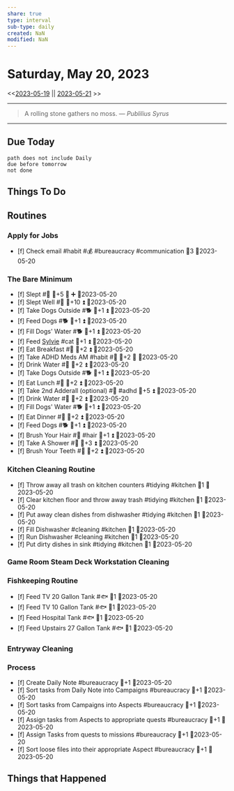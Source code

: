 ```yaml
---
share: true
type: interval
sub-type: daily
created: NaN 
modified: NaN
---
```

# Saturday, May 20, 2023
<<[2023-05-19](./2023-05-19.md) || [2023-05-21](./2023-05-21.md) >>

---

> A rolling stone gathers no moss.
> — <cite>Publilius Syrus</cite>

---
## Due Today
```tasks
path does not include Daily
due before tomorrow
not done
```

## Things To Do

























































## Routines
### Apply for Jobs
- [f] Check email #habit #💰 #bureaucracy #communication 🥄3 📆2023-05-20


### The Bare Minimum
- [f] Slept #🛌 🥄+5 🔺 ➕ 📆2023-05-20
- [f] Slept Well #🛌 🥄+10 ⏫ 📆2023-05-20
- [f] Take Dogs Outside #🐕 🥄+1 ⏫ 📆2023-05-20
- [f] Feed Dogs #🐕 🥄+1 ⏫ 📆2023-05-20
- [f] Fill Dogs' Water #🐕 🥄+1 ⏫ 📆2023-05-20
- [f] Feed [Sylvie](../../03%20-%20Belonging%20%F0%9F%91%AA/00%20-%20The%20Pack%20%F0%9F%90%95/Sylvie.md) #cat 🥄+1 ⏫ 📆2023-05-20
- [f] Eat Breakfast #🍎 🥄+2 ⏫ 📆2023-05-20
- [f] Take ADHD Meds AM #habit #💊 🥄+2 🔺 📆2023-05-20
- [f] Drink Water #🌊 🥄+2 ⏫ 📆2023-05-20
- [f] Take Dogs Outside #🐕 🥄+1 ⏫ 📆2023-05-20
- [f] Eat Lunch #🍎 🥄+2 ⏫ 📆2023-05-20
- [f] Take 2nd Adderall (optional) #💊 #adhd 🥄+5 ⏫ 📆2023-05-20
- [f] Drink Water #🌊  🥄+2 ⏫ 📆2023-05-20
- [f] Fill Dogs' Water #🐕 🥄+1 ⏫ 📆2023-05-20
- [f] Eat Dinner #🍎 🥄+2 ⏫ 📆2023-05-20
- [f] Feed Dogs #🐕 🥄+1 ⏫ 📆2023-05-20
- [f] Brush Your Hair #🚿 #hair 🥄+1 ⏫ 📆2023-05-20
- [f] Take A Shower #🚿 🥄+3 ⏫ 📆2023-05-20
- [f] Brush Your Teeth #🚿 🥄+2 ⏫ 📆2023-05-20


### Kitchen Cleaning Routine
- [f] Throw away all trash on kitchen counters #tidying #kitchen 🥄1 📆2023-05-20
- [f] Clear kitchen floor and throw away trash #tidying  #kitchen 🥄1 📆2023-05-20
- [f] Put away clean dishes from dishwasher #tidying #kitchen 🥄1 📆2023-05-20
- [f] Fill Dishwasher #cleaning #kitchen 🥄1 📆2023-05-20
- [f] Run Dishwasher #cleaning #kitchen 🥄1 📆2023-05-20
- [f] Put dirty dishes in sink #tidying #kitchen 🥄1 📆2023-05-20


### Game Room Steam Deck Workstation Cleaning


### Fishkeeping Routine
- [f] Feed TV 20 Gallon Tank #🐟 🥄1 📆2023-05-20
- [f] Feed TV 10 Gallon Tank #🐟 🥄1 📆2023-05-20
- [f] Feed Hospital Tank #🐟 🥄1 📆2023-05-20
- [f] Feed Upstairs 27 Gallon Tank #🐟 🥄1 📆2023-05-20


### Entryway Cleaning


### Process
- [f] Create Daily Note #bureaucracy 🥄+1  📆2023-05-20
- [f] Sort tasks from Daily Note into Campaigns #bureaucracy 🥄+1  📆2023-05-20
- [f] Sort tasks from Campaigns into Aspects #bureaucracy 🥄+1  📆2023-05-20
- [f] Assign tasks from Aspects to appropriate quests #bureaucracy 🥄+1  📆2023-05-20
- [f] Assign Tasks from quests to missions #bureaucracy 🥄+1  📆2023-05-20
- [f] Sort loose files into their appropriate Aspect #bureaucracy 🥄+1  📆2023-05-20




## Things that Happened
